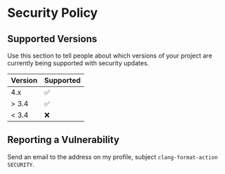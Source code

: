 # Security Policy

## Supported Versions

Use this section to tell people about which versions of your project are
currently being supported with security updates.

| Version | Supported          |
| ------- | ------------------ |
| 4.x     | :white_check_mark: |
| > 3.4   | :white_check_mark: |
| < 3.4   | :x:                |

## Reporting a Vulnerability

Send an email to the address on my profile, subject `clang-format-action SECURITY`.
